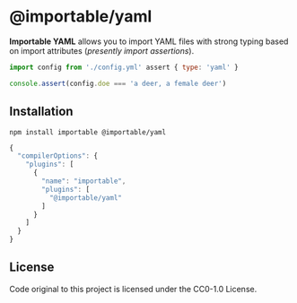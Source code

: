 # @importable/yaml

**Importable YAML** allows you to import YAML files with strong typing based on import attributes (_presently import assertions_).

```js
import config from './config.yml' assert { type: 'yaml' }

console.assert(config.doe === 'a deer, a female deer')
```

## Installation

```shell
npm install importable @importable/yaml
```

```js
{
  "compilerOptions": {
    "plugins": [
      {
        "name": "importable",
        "plugins": [
          "@importable/yaml"
        ]
      }
    ]
  }
}
```

## License

Code original to this project is licensed under the CC0-1.0 License.
